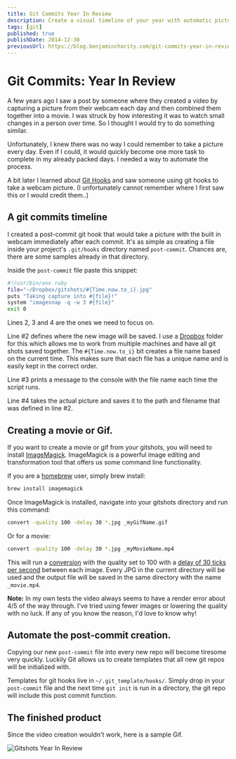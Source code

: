 ```yaml
---
title: Git Commits Year In Review
description: Create a visual timeline of your year with automatic pictures taken after each commit.
tags: [git]
published: true
publishDate: 2014-12-30
previousUrl: https://blog.benjamincharity.com/git-commits-year-in-review/
---
```


# Git Commits: Year In Review

A few years ago I saw a post by someone where they created a video by capturing a picture from their webcam each day 
and then combined them together into a movie. I was struck by how interesting it was to watch small changes in a 
person over time. So I thought I would try to do something similar.

Unfortunately, I knew there was no way I could remember to take a picture every day. Even if I could, it would quickly become one more task to complete in my already packed days. I needed a way to automate the process.

A bit later I learned about [Git Hooks][6] and saw someone using git hooks to take a webcam picture. (I unfortunately cannot remember where I first saw this or I would credit them..)

## A git commits timeline

I created a post-commit git hook that would take a picture with the built in webcam immediately after each commit. It's as simple as creating a file inside your project's `.git/hooks` directory named `post-commit`. Chances are, there are some samples already in that directory.

Inside the `post-commit` file paste this snippet:

```bash
#!/usr/bin/env ruby
file="~/Dropbox/gitshots/#{Time.now.to_i}.jpg"
puts "Taking capture into #{file}!"
system "imagesnap -q -w 3 #{file}"
exit 0
```

Lines 2, 3 and 4 are the ones we need to focus on.

Line #2 defines where the new image will be saved. I use a [Dropbox][1] folder for this which allows me to work from multiple machines and have all git shots saved together. The `#{Time.now.to_i}` bit creates a file name based on the current time. This makes sure that each file has a unique name and is easily kept in the correct order.

Line #3 prints a message to the console with the file name each time the script runs.

Line #4 takes the actual picture and saves it to the path and filename that was defined in line #2.

## Creating a movie or Gif.

If you want to create a movie or gif from your gitshots, you will need to install [ImageMagick][2]. ImageMagick is a powerful image editing and transformation tool that offers us some command line functionality.

If you are a [homebrew][3] user, simply brew install:

```bash
brew install imagemagick
```

Once ImageMagick is installed, navigate into your gitshots directory and run this command:

```bash
convert -quality 100 -delay 30 *.jpg _myGifName.gif
```

Or for a movie:

```bash
convert -quality 100 -delay 30 *.jpg _myMovieName.mp4
```

This will run a [conversion][4] with the quality set to 100 with a [delay of 30 ticks per second][5] between each image. Every JPG in the current directory will be used and the output file will be saved in the same directory with the name `_movie.mp4`.

**Note:** In my own tests the video always seems to have a render error about 4/5 of the way through. I've tried using fewer images or lowering the quality with no luck. If any of you know the reason, I'd love to know why!

## Automate the post-commit creation.

Copying our new `post-commit` file into every new repo will become tiresome very quickly. Luckily Git allows us to create templates that all new git repos will be initialized with.

Templates for git hooks live in `~/.git_template/hooks/`. Simply drop in your `post-commit` file and the next time `git init` is run in a directory, the git repo will include this post commit function.

## The finished product

Since the video creation wouldn't work, here is a sample Gif.

![Gitshots Year In Review](assets/blog/2014_gitshots.gif)


[1]: https://dropbox.com
[2]: https://www.imagemagick.org
[3]: https://brew.sh/
[4]: https://www.imagemagick.org/script/convert.php
[5]: https://www.imagemagick.org/script/command-line-options.php#delay
[6]: https://git-scm.com/book/en/v2/Customizing-Git-Git-Hooks
